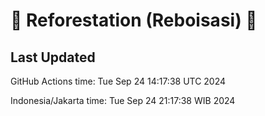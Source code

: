 
# 🌳 Reforestation (Reboisasi) 🌲

## Last Updated

GitHub Actions time: Tue Sep 24 14:17:38 UTC 2024

Indonesia/Jakarta time: Tue Sep 24 21:17:38 WIB 2024
